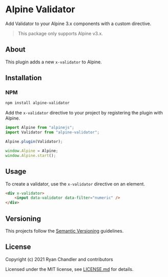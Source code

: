 
# Alpine Validator

Add Validator to your Alpine 3.x components with a custom directive.

> This package only supports Alpine v3.x.

## About

This plugin adds a new `x-validator` to Alpine.

## Installation

### NPM

```bash
npm install alpine-validator
```

Add the `x-validator` directive to your project by registering the plugin with Alpine.

```js
import Alpine from "alpinejs";
import Validator from "alpine-validator";

Alpine.plugin(Validator);

window.Alpine = Alpine;
window.Alpine.start();
```

## Usage

To create a validator, use the `x-validator` directive on an element.

```html
<div x-validator>
    <input data-validator data-filter="numeric" />
</div>
```

## Versioning

This projects follow the [Semantic Versioning](https://semver.org/) guidelines.

## License

Copyright (c) 2021 Ryan Chandler and contributors

Licensed under the MIT license, see [LICENSE.md](LICENSE.md) for details.